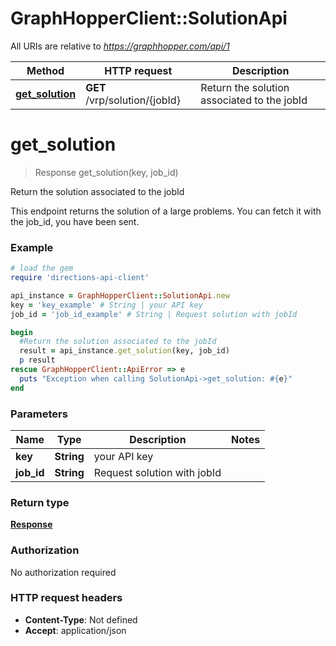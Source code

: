 # GraphHopperClient::SolutionApi

All URIs are relative to *https://graphhopper.com/api/1*

Method | HTTP request | Description
------------- | ------------- | -------------
[**get_solution**](SolutionApi.md#get_solution) | **GET** /vrp/solution/{jobId} | Return the solution associated to the jobId


# **get_solution**
> Response get_solution(key, job_id)

Return the solution associated to the jobId

This endpoint returns the solution of a large problems. You can fetch it with the job_id, you have been sent. 

### Example
```ruby
# load the gem
require 'directions-api-client'

api_instance = GraphHopperClient::SolutionApi.new
key = 'key_example' # String | your API key
job_id = 'job_id_example' # String | Request solution with jobId

begin
  #Return the solution associated to the jobId
  result = api_instance.get_solution(key, job_id)
  p result
rescue GraphHopperClient::ApiError => e
  puts "Exception when calling SolutionApi->get_solution: #{e}"
end
```

### Parameters

Name | Type | Description  | Notes
------------- | ------------- | ------------- | -------------
 **key** | **String**| your API key | 
 **job_id** | **String**| Request solution with jobId | 

### Return type

[**Response**](Response.md)

### Authorization

No authorization required

### HTTP request headers

 - **Content-Type**: Not defined
 - **Accept**: application/json




